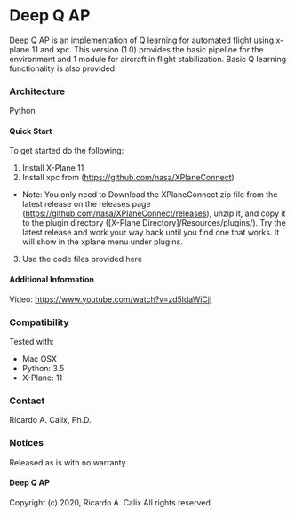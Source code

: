 # Deep Q AP
Deep Q AP is an implementation of Q learning for automated flight using x-plane 11 and xpc.
This version (1.0) provides the basic pipeline for the environment and 1 module for aircraft in flight stabilization. 
Basic Q learning functionality is also provided.

### Architecture
Python 

#### Quick Start
To get started do the following:

1. Install X-Plane 11
2. Install xpc from (https://github.com/nasa/XPlaneConnect)
* Note: You only need to Download the XPlaneConnect.zip file from the latest release on the releases page (https://github.com/nasa/XPlaneConnect/releases), unzip it, and copy it to the plugin directory ([X-Plane Directory]/Resources/plugins/). Try the latest release and work your way back until you find one that works. It will show in the xplane menu under plugins. 
3. Use the code files provided here

#### Additional Information
Video: https://www.youtube.com/watch?v=zd5ldaWiCjI

### Compatibility
Tested with:
* Mac OSX
* Python: 3.5
* X-Plane: 11

### Contact
Ricardo A. Calix, Ph.D.

### Notices
Released as is with no warranty

#### Deep Q AP
Copyright (c) 2020, Ricardo A. Calix All rights reserved.
